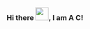 ### Hi there <img src="https://raw.githubusercontent.com/MartinHeinz/MartinHeinz/master/wave.gif" width="30px">, I am A C!
